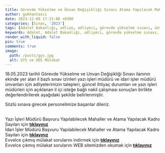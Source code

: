 ```yaml
---
title: Görevde Yükselme ve Ünvan Değişikliği Sınavı Atama Yapılacak Mahaller ve Boş Kadro Sayıları
author: gokhantasci
date: 2023-12-09 17:15:00 +0300
categories: [Sınav, '2023']
tags: [Adalet Bakanlığı, adliye, adliyeci, görevde yükselme sınavı, ünvanda yükselme sınavı]
keywords: Adalet, Adalet Bakanlığı, adliyeci, görevde yükselme sınavı, ünvanda yükselme sınavı, itiraz, Yazı İşleri Müdürü, İdari İşler Müdürü
render_with_liquid: false
pin: true
comments: true
image:
  path: /posts/gys.jpg
  alt: GYS ve UDS Mülakat
---
```



18.05.2023 tarihli Görevde Yükselme ve Unvan Değişikliği Sınavı ilanının ekinde yer alan il bazlı sınav izinleri yazı işleri müdürü ve idari işler müdürü ünvanları için adliyelerimizin talepleri, güncel ihtiyaç durumları ve yazı işleri müdürleri için açıklanan il içi isteğe bağlı nakil çalışması sonuçları birlikte değerlendirilerek aşağıdaki şekilde belirlenmiştir.

Sözlü sınava girecek personelimize başarılar dileriz.

<br>Yazı İşleri Müdürü Başvuru Yapılabilecek Mahaller ve Atama Yapılacak Kadro Sayıları için [**tıklayınız**](https://pgm.adalet.gov.tr/Resimler/SayfaDokuman/8122023210028EK-1%20Yaz%C4%B1%20%C4%B0%C5%9Fleri%20M%C3%BCd%C3%BCr%C3%BC%20Ba%C5%9Fvuru%20Yap%C4%B1labilecek%20Mahaller%20ve%20Atama%20Yap%C4%B1lacak%20Kadro%20Say%C4%B1lar%C4%B1.pdf) 
<br>İdari İşler Müdürü Başvuru Yapılabilecek Mahaller ve Atama Yapılacak Kadro Sayıları için [**tıklayınız**](https://pgm.adalet.gov.tr/Resimler/SayfaDokuman/8122023210037EK-2%20%C4%B0dari%20%C4%B0%C5%9Fler%20M%C3%BCd%C3%BCr%C3%BC%20Ba%C5%9Fvuru%20Yap%C4%B1labilecek%20Mahaller%20ve%20Atama%20Yap%C4%B1lacak%20Kadro%20Say%C4%B1lar%C4%B1.pdf) 
<br>Evvelce çıkmış mülakat sorularını indirmek için [**tıklayınız**](https://adliyeci.com.tr/mulakat/) 
<br>Evvelce çıkmış mülakat sorularını WEB sitemizden okumak için [**tıklayınız**](https://adliyeci.com.tr/hatirlatmakartlari/) 
